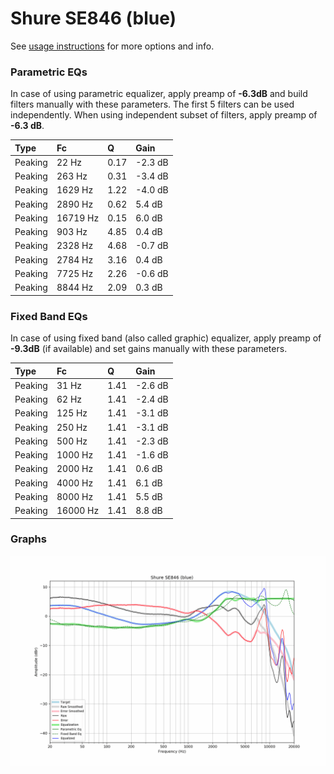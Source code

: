 # Shure SE846 (blue)
See [usage instructions](https://github.com/jaakkopasanen/AutoEq#usage) for more options and info.

### Parametric EQs
In case of using parametric equalizer, apply preamp of **-6.3dB** and build filters manually
with these parameters. The first 5 filters can be used independently.
When using independent subset of filters, apply preamp of **-6.3 dB**.

| Type    | Fc       |    Q | Gain    |
|:--------|:---------|:-----|:--------|
| Peaking | 22 Hz    | 0.17 | -2.3 dB |
| Peaking | 263 Hz   | 0.31 | -3.4 dB |
| Peaking | 1629 Hz  | 1.22 | -4.0 dB |
| Peaking | 2890 Hz  | 0.62 | 5.4 dB  |
| Peaking | 16719 Hz | 0.15 | 6.0 dB  |
| Peaking | 903 Hz   | 4.85 | 0.4 dB  |
| Peaking | 2328 Hz  | 4.68 | -0.7 dB |
| Peaking | 2784 Hz  | 3.16 | 0.4 dB  |
| Peaking | 7725 Hz  | 2.26 | -0.6 dB |
| Peaking | 8844 Hz  | 2.09 | 0.3 dB  |

### Fixed Band EQs
In case of using fixed band (also called graphic) equalizer, apply preamp of **-9.3dB**
(if available) and set gains manually with these parameters.

| Type    | Fc       |    Q | Gain    |
|:--------|:---------|:-----|:--------|
| Peaking | 31 Hz    | 1.41 | -2.6 dB |
| Peaking | 62 Hz    | 1.41 | -2.4 dB |
| Peaking | 125 Hz   | 1.41 | -3.1 dB |
| Peaking | 250 Hz   | 1.41 | -3.1 dB |
| Peaking | 500 Hz   | 1.41 | -2.3 dB |
| Peaking | 1000 Hz  | 1.41 | -1.6 dB |
| Peaking | 2000 Hz  | 1.41 | 0.6 dB  |
| Peaking | 4000 Hz  | 1.41 | 6.1 dB  |
| Peaking | 8000 Hz  | 1.41 | 5.5 dB  |
| Peaking | 16000 Hz | 1.41 | 8.8 dB  |

### Graphs
![](./Shure%20SE846%20(blue).png)